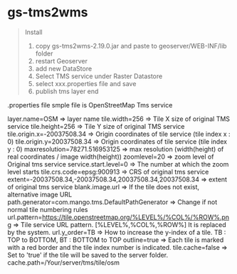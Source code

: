 # gs-tms2wms
> Install
> 1. copy gs-tms2wms-2.19.0.jar and paste to geoserver/WEB-INF/lib folder
> 2. restart Geoserver
> 3. add new DataStore
> 4. Select TMS service under Raster Datastore
> 5. select xxx.properties file and save
> 6. publish tms layer
> end


.properties file
smple file is OpenStreetMap Tms service


layer.name=OSM => layer name
tile.width=256 => Tile X size of original TMS service
tile.height=256 => Tile Y size of original TMS service
tile.origin.x=-20037508.34 => Origin coordinates of tile service (tile index x : 0)
tile.origin.y=20037508.34 => Origin coordinates of tile service (tile index y : 0)
maxresolution=78271.516953125 => max resolution (width(height) of real coordinates / image width(height))
zoomlevel=20 => zoom level of Original tms service
service.start.level=0 => The number at which the zoom level starts
tile.crs.code=epsg:900913 => CRS of original tms service
extent=-20037508.34,-20037508.34,20037508.34,20037508.34 => extent of original tms service
blank.image.url => If the tile does not exist, alternative image URL
path.generator=com.mango.tms.DefaultPathGenerator => Change if not normal tile numbering rules
url.pattern=https://tile.openstreetmap.org/%LEVEL%/%COL%/%ROW%.png => Tile service URL pattern. [%LEVEL%,%COL%,%ROW%] It is replaced by the system.
url.y_order=TB => How to increase the y-index of a tile. TB : TOP to BOTTOM, BT : BOTTOM to TOP
outline=true => Each tile is marked with a red border and the tile index number is indicated.
tile.cache=false => Set to 'true' if the tile will be saved to the server folder.
cache.path=/Your/server/tms/tile/osm
